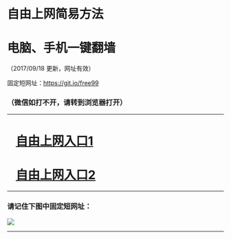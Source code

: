 ﻿# 自由上网简易方法

# 电脑、手机一键翻墙

（2017/09/18 更新，网址有效）

固定短网址：https://git.io/free99

### （微信如打不开，请转到浏览器打开）


***





# &nbsp;&nbsp; <a href="http://ft2312619788.fwq-tz1005.info/fwqtz01.html?t=091800126071 " target="_blank">自由上网入口1</a>
# &nbsp;&nbsp; <a href="http://ft1493829312.fwq-tz1006.info/fwqtz02.html?t=091800113519 " target="_blank">自由上网入口2</a>
***

### 请记住下图中固定短网址：

<img src="https://s3-us-west-2.amazonaws.com/fwq-1001/yjfq-20170905okok.png" /> 


***

